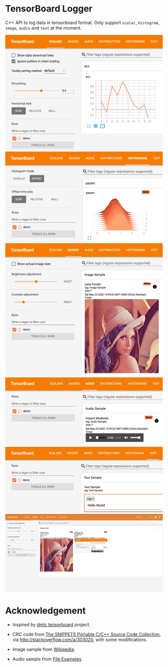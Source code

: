 # TensorBoard Logger

C++ API to log data in tensorboard format. Only support `scalar`, `histogram`, `image`, `audio` and `text` at the moment.

![scalar](./assets/scalar.jpg)
![histogram](./assets/histogram.jpg)
![image](./assets/image.jpg)
![audio](./assets/audio.jpg)
![text](./assets/text.jpg)
![multiple-image](./assets/multi-image.png)

# Acknowledgement

- Inspired by [dmlc tensorboard](https://github.com/dmlc/tensorboard) project.

- CRC code from [The SNIPPETS Portable C/C++ Source Code Collection](http://web.archive.org/web/20080303102530/http://c.snippets.org/snip_lister.php?fname=crc_32.c), via http://stackoverflow.com/a/303020, with some modifications.

- Image sample from [Wikipedia](https://en.wikipedia.org/wiki/Lenna).

- Audio sample from [File Examples](https://file-examples.com/index.php/sample-audio-files/sample-wav-download/).
